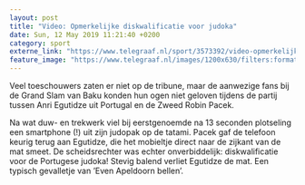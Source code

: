 ```yaml
---
layout: post
title: "Video: Opmerkelijke diskwalificatie voor judoka"
date: Sun, 12 May 2019 11:21:40 +0200
category: sport
externe_link: "https://www.telegraaf.nl/sport/3573392/video-opmerkelijke-diskwalificatie-voor-judoka"
feature_image: "https://www.telegraaf.nl/images/1200x630/filters:format(jpeg):quality(80)/cdn-kiosk-api.telegraaf.nl/9367ee1e-7498-11e9-aa5b-02d2fb1aa1d7.png"
---
```


<p class="intro">Veel toeschouwers zaten er niet op de tribune, maar de aanwezige fans bij de Grand Slam van Baku konden hun ogen niet geloven tijdens de partij tussen Anri Egutidze uit Portugal en de Zweed Robin Pacek.</p> <p>Na wat duw- en trekwerk viel bij eerstgenoemde na 13 seconden plotseling een smartphone (!) uit zijn judopak op de tatami. Pacek gaf de telefoon keurig terug aan Egutidze, die het mobieltje direct naar de zijkant van de mat smeet. De scheidsrechter was echter onverbiddelijk: diskwalificatie voor de Portugese judoka! Stevig balend verliet Egutidze de mat. Een typisch gevalletje van ’Even Apeldoorn bellen’.</p>
